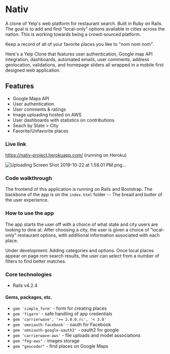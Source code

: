 # Nativ
A clone of Yelp's web platform for restaurant search. Built in Ruby on Rails. The goal is to add and find "local-only" options available in cities across the nation. This is working towards being a crowd-sourced platform.

Keep a record of all of your favorite places you like to "nom nom nom".

Here's a Yelp Clone that features user authentication, Google map API integration, dashboards, automated emails, user comments, address geolocation, validations, and homepage sliders all wrapped in a mobile first designed web application.

## Features 

* Google Maps API
* User authentication
* User comments & ratings
* Image uploading hosted on AWS
* User dashboards with statistics on contributions
* Seach by State > City
* Favorite/Unfavorite places

### Live link

https://nativ-project.herokuapp.com/ (running on Heroku)

![Uploading Screen Shot 2019-10-22 at 1.58.01 PM.png…](https://user-images.githubusercontent.com/50840199/67320631-18555380-f4d4-11e9-8952-5d0ecf3eb8b5.png)

### Code walkthrough
The frontend of this application is running on Rails and Bootstrap. The backbone of the app is on the ```index.html``` folder -- The bread and butter of the user experience.

### How to use the app
The app starts the user off with a choice of what state and city users are looking to dine at. After choosing a city, the user is given a choice of "local-only" restaurant options, with additional information associated with each place.

Under development: Adding categories and options. Once local places appear on page rom search results, the user can select from a number of filters to find better matches.

### Core technologies
- Rails v4.2.4

#### Gems, packages, etc.
- ```gem 'simple_form'``` - form for creating places
- ```gem 'figaro'``` - safe handling of app credentials
- ```gem 'carrierwave', '>= 2.0.0.rc', '< 3.0'```
- ```gem 'omniauth-facebook'``` - oauth for Facebook
- ```gem 'omniauth-google-oauth2'``` - oauth2 for google
- ```gem 'carrierwave-aws'``` - file uploads and model associations
- ```gem "fog-aws"``` - images storage
- ```gem "geocoder"``` - find places on Google Maps
